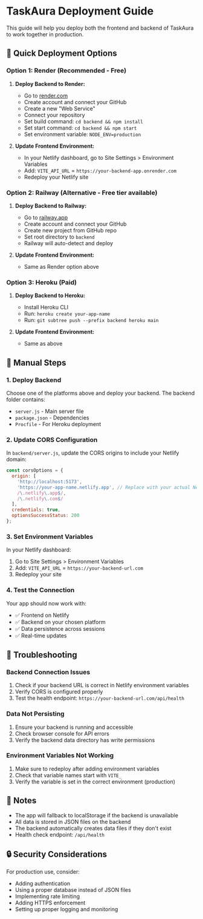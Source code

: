 # TaskAura Deployment Guide

This guide will help you deploy both the frontend and backend of TaskAura to work together in production.

## 🚀 Quick Deployment Options

### Option 1: Render (Recommended - Free)
1. **Deploy Backend to Render:**
   - Go to [render.com](https://render.com)
   - Create account and connect your GitHub
   - Create a new "Web Service"
   - Connect your repository
   - Set build command: `cd backend && npm install`
   - Set start command: `cd backend && npm start`
   - Set environment variable: `NODE_ENV=production`

2. **Update Frontend Environment:**
   - In your Netlify dashboard, go to Site Settings > Environment Variables
   - Add: `VITE_API_URL` = `https://your-backend-app.onrender.com`
   - Redeploy your Netlify site

### Option 2: Railway (Alternative - Free tier available)
1. **Deploy Backend to Railway:**
   - Go to [railway.app](https://railway.app)
   - Create account and connect your GitHub
   - Create new project from GitHub repo
   - Set root directory to `backend`
   - Railway will auto-detect and deploy

2. **Update Frontend Environment:**
   - Same as Render option above

### Option 3: Heroku (Paid)
1. **Deploy Backend to Heroku:**
   - Install Heroku CLI
   - Run: `heroku create your-app-name`
   - Run: `git subtree push --prefix backend heroku main`

2. **Update Frontend Environment:**
   - Same as above

## 🔧 Manual Steps

### 1. Deploy Backend

Choose one of the platforms above and deploy your backend. The backend folder contains:
- `server.js` - Main server file
- `package.json` - Dependencies
- `Procfile` - For Heroku deployment

### 2. Update CORS Configuration

In `backend/server.js`, update the CORS origins to include your Netlify domain:

```javascript
const corsOptions = {
  origin: [
    'http://localhost:5173',
    'https://your-app-name.netlify.app', // Replace with your actual Netlify URL
    /\.netlify\.app$/,
    /\.netlify\.com$/
  ],
  credentials: true,
  optionsSuccessStatus: 200
};
```

### 3. Set Environment Variables

In your Netlify dashboard:
1. Go to Site Settings > Environment Variables
2. Add: `VITE_API_URL` = `https://your-backend-url.com`
3. Redeploy your site

### 4. Test the Connection

Your app should now work with:
- ✅ Frontend on Netlify
- ✅ Backend on your chosen platform
- ✅ Data persistence across sessions
- ✅ Real-time updates

## 🐛 Troubleshooting

### Backend Connection Issues
1. Check if your backend URL is correct in Netlify environment variables
2. Verify CORS is configured properly
3. Test the health endpoint: `https://your-backend-url.com/api/health`

### Data Not Persisting
1. Ensure your backend is running and accessible
2. Check browser console for API errors
3. Verify the backend data directory has write permissions

### Environment Variables Not Working
1. Make sure to redeploy after adding environment variables
2. Check that variable names start with `VITE_`
3. Verify the variable is set in the correct environment (production)

## 📝 Notes

- The app will fallback to localStorage if the backend is unavailable
- All data is stored in JSON files on the backend
- The backend automatically creates data files if they don't exist
- Health check endpoint: `/api/health`

## 🔒 Security Considerations

For production use, consider:
- Adding authentication
- Using a proper database instead of JSON files
- Implementing rate limiting
- Adding HTTPS enforcement
- Setting up proper logging and monitoring 